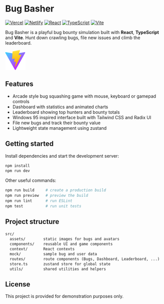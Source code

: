# Bug Basher

[![Vercel](https://img.shields.io/badge/Vercel-black?logo=vercel)](https://vercel.com)
[![Netlify](https://img.shields.io/badge/Netlify-00C7B7?logo=netlify&logoColor=white)](https://www.netlify.com)
[![React](https://img.shields.io/badge/React-18-61DAFB?logo=react&logoColor=black)](https://react.dev)
[![TypeScript](https://img.shields.io/badge/TypeScript-5-3178C6?logo=typescript&logoColor=white)](https://www.typescriptlang.org)
[![Vite](https://img.shields.io/badge/Vite-646CFF?logo=vite&logoColor=white)](https://vitejs.dev)

Bug Basher is a playful bug bounty simulation built with **React**, **TypeScript** and **Vite**.  Hunt down crawling bugs, file new issues and climb the leaderboard.

![screenshot of the Bug Basher interface](public/vite.svg)

## Features

- Arcade style bug squashing game with mouse, keyboard or gamepad controls
- Dashboard with statistics and animated charts
- Leaderboard showing top hunters and bounty totals
- Windows 95 inspired interface built with Tailwind CSS and Radix UI
- File new bugs and track their bounty value
- Lightweight state management using zustand

## Getting started

Install dependencies and start the development server:

```bash
npm install
npm run dev
```

Other useful commands:

```bash
npm run build     # create a production build
npm run preview   # preview the build
npm run lint      # run ESLint
npm test          # run unit tests
```

## Project structure

```
src/
  assets/        static images for bugs and avatars
  components/    reusable UI and game components
  context/       React contexts
  mock/          sample bug and user data
  routes/        route components (Bugs, Dashboard, Leaderboard, ...)
  store.ts       zustand store for global state
  utils/         shared utilities and helpers
```

## License

This project is provided for demonstration purposes only.
